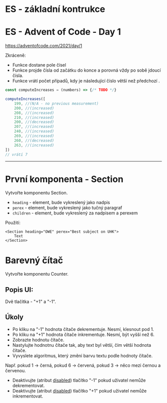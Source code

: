 # ES - základní kontrukce

# ES - Advent of Code - Day 1

https://adventofcode.com/2021/day/1

Zkráceně:

- Funkce dostane pole čísel
- Funkce projde čísla od začátku do konce a porovná vždy po sobě jdoucí čísla.
- Funkce vrátí počet případů, kdy je následující číslo větší než předchozí .

```js
const computeIncreases = (numbers) => {/* TODO */}

computeIncreases([
	199, //(N/A - no previous measurement)
	200, //(increased)
	208, //(increased)
	210, //(increased)
	200, //(decreased)
	207, //(increased)
	240, //(increased)
	269, //(increased)
	260, //(decreased)
	263, //(increased)
])
// vrátí 7

```

---

# První komponenta - Section

Vytvořte komponentu Section.

-	`heading` - element, bude vykreslený jako nadpis
-	`perex` - element, bude vykreslený jako tučný paragraf
-	`children` - element, bude vykreslený za nadpisem a perexem

Použití:

```
<Section heading="OWE" perex="Best subject on UHK">
	Text
</Section>
```

# Barevný čítač

Vytvořte komponentu Counter.

## Popis UI:
Dvě tlačítka - "+1" a "-1".


## Úkoly
- Po kliku na "-1" hodnota čítače dekrementuje. Nesmí, klesnout pod 1.
- Po kliku na "+1" hodnota čítače inkrementuje. Nesmí, být vyšší než 6.
- Zobrazte hodnotu čítače.
- Nastylujte hodnotnu čítače tak, aby text byl větší, čím větší hodnota čítače.
- Vyvyslete algoritmus, který změní barvu textu podle hodnoty čítače.

Např. pokud 1 -> černá, pokud 6 -> červená, pokud 3 -> něco mezi černou a červenou.

- Deaktivujte (atribut [disabled](https://developer.mozilla.org/en-US/docs/Web/HTML/Attributes/disabled)) tlačítko "-1" pokud uživatel nemůže dekrementovat.
- Deaktivujte (atribut [disabled](https://developer.mozilla.org/en-US/docs/Web/HTML/Attributes/disabled)) tlačítko "+1" pokud uživatel nemůže inkrementovat.


